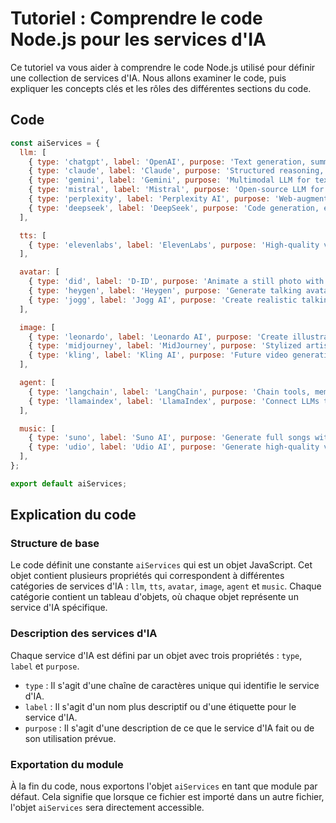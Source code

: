 # Tutoriel : Comprendre le code Node.js pour les services d'IA

Ce tutoriel va vous aider à comprendre le code Node.js utilisé pour définir une collection de services d'IA. Nous allons examiner le code, puis expliquer les concepts clés et les rôles des différentes sections du code.

## Code

```js
const aiServices = {
  llm: [
    { type: 'chatgpt', label: 'OpenAI', purpose: 'Text generation, summarization, Q&A, code completion' },
    { type: 'claude', label: 'Claude', purpose: 'Structured reasoning, content writing, safe dialogue' },
    { type: 'gemini', label: 'Gemini', purpose: 'Multimodal LLM for text and image understanding' },
    { type: 'mistral', label: 'Mistral', purpose: 'Open-source LLM for high-performance text/code tasks' },
    { type: 'perplexity', label: 'Perplexity AI', purpose: 'Web-augmented search engine powered by LLM' },
    { type: 'deepseek', label: 'DeepSeek', purpose: 'Code generation, explanation and debugging assistant' },
  ],

  tts: [
    { type: 'elevenlabs', label: 'ElevenLabs', purpose: 'High-quality voice synthesis from text, multilingual' },
  ],

  avatar: [
    { type: 'did', label: 'D-ID', purpose: 'Animate a still photo with audio or text' },
    { type: 'heygen', label: 'Heygen', purpose: 'Generate talking avatar videos from script' },
    { type: 'jogg', label: 'Jogg AI', purpose: 'Create realistic talking avatars from custom photos' },
  ],

  image: [
    { type: 'leonardo', label: 'Leonardo AI', purpose: 'Create illustrations, concept art and product visuals' },
    { type: 'midjourney', label: 'MidJourney', purpose: 'Stylized artistic image generation from prompt' },
    { type: 'kling', label: 'Kling AI', purpose: 'Future video generation from text (Sora-level quality)' },
  ],

  agent: [
    { type: 'langchain', label: 'LangChain', purpose: 'Chain tools, memory, and LLMs into intelligent agents' },
    { type: 'llamaindex', label: 'LlamaIndex', purpose: 'Connect LLMs to data sources, documents, and files' },
  ],

  music: [
    { type: 'suno', label: 'Suno AI', purpose: 'Generate full songs with lyrics, melody, and vocals' },
    { type: 'udio', label: 'Udio AI', purpose: 'Generate high-quality vocal music tracks from prompt' },
  ],
};

export default aiServices;
```

## Explication du code

### Structure de base

Le code définit une constante `aiServices` qui est un objet JavaScript. Cet objet contient plusieurs propriétés qui correspondent à différentes catégories de services d'IA : `llm`, `tts`, `avatar`, `image`, `agent` et `music`. Chaque catégorie contient un tableau d'objets, où chaque objet représente un service d'IA spécifique.

### Description des services d'IA

Chaque service d'IA est défini par un objet avec trois propriétés : `type`, `label` et `purpose`.

- `type` : Il s'agit d'une chaîne de caractères unique qui identifie le service d'IA.
- `label` : Il s'agit d'un nom plus descriptif ou d'une étiquette pour le service d'IA.
- `purpose` : Il s'agit d'une description de ce que le service d'IA fait ou de son utilisation prévue.

### Exportation du module

À la fin du code, nous exportons l'objet `aiServices` en tant que module par défaut. Cela signifie que lorsque ce fichier est importé dans un autre fichier, l'objet `aiServices` sera directement accessible.